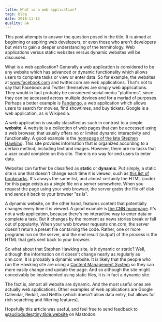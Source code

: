 ```yaml
---
title: What is a web application?
tags: blog
date: 2018-11-13
quality: GA
---
```


This post attempts to answer the question posed in the title. It is aimed at beginning or aspiring web developers, or even those who aren't developers but wish to gain a deeper understanding of the terminology. Web applications versus static websites versus dynamic websites will be discussed.

What is a web application? Generally a web application is considered to be any website which has advanced or dynamic functionality which allows users to complete tasks or view or enter data. So for example, the websites at www.facebook.com and twitter.com are web applications. That's not to say that Facebook and Twitter themselves are simply web applications. They would in fact probably be considered social media "platforms", since they can be accessed across multiple devices and for a myriad of purposes. Perhaps a better example is [Fandango](https://www.fandango.com/), a web application which allows users to search for movies, find showtimes, and buy tickets. Google is a web application, as is Wikipedia.

A web application is usually classified as such in contrast to a simple **website**. A website is a collection of web pages that can be accessed using a web browser, that usually offers no or limited dynamic interactivity and functionality. A good example is the [homepage of the late Stephen Hawking](http://www.hawking.org.uk). This site provides information that is organized according to a certain method, including text and images. However, there are no tasks that a user could complete on this site. There is no way for end users to enter data.

Websites can further be classified as **static** or **dynamic**. Put simply, a static site is one that doesn't change each time it is viewed, such as [this list of bookmarks](http://web.mit.edu/hoffmann/www/bookmarks.html). It's always the same list, and almost certainly the HTML (code) for this page exists as a single file on a server somewhere. When you request the page using your web browser, the server grabs the file off disk and sends it back to your browser "as is".

A dynamic website, on the other hand, features content that potentially changes every time it is viewed. A good example is [the CNN homepage](https://www.cnn.com/). It's not a web application, because there's no interactive way to enter data or complete a task. But it changes by the moment as news stories break or fall out of popularity. When your web browser requests cnn.com, the server doesn't return a preset file containing the code. Rather, one or more programs run on the server, and the end result (output) of the process is the HTML that gets sent back to your browser.

So what about that Stephen Hawking site, is it dynamic or static? Well, although the information on it doesn't change nearly as regularly as cnn.com, it is probably a dynamic website. It is likely that the people who run the Hawking site are using a [Content Management System](https://en.wikipedia.org/wiki/Content_management_system) so they can more easily change and update the page. And so although the site might conceivably be implemented using static files, it is in fact a dynamic site.

The fact is, almost all website are dynamic. And the most useful ones are actually web applications. Other examples of web applications are Google Calendar, Reddit, and Netflix (which doesn't allow data entry, but allows for rich searching and filtering features).

Hopefully this article was useful, and feel free to send feedback to @audiodude@tiny.tilde.website on Mastodon.
